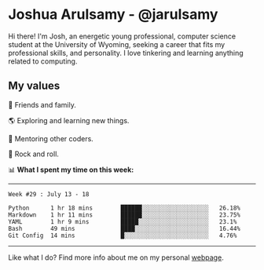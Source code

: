 # Joshua Arulsamy - @jarulsamy

Hi there! I'm Josh, an energetic young professional, computer science student at the University of Wyoming, seeking a career that fits my professional skills, and personality. I love tinkering and learning anything related to computing.

## My values

:yellow_heart: Friends and family.

:earth_americas: Exploring and learning new things.

:book: Mentoring other coders.

:guitar: Rock and roll.

:bar_chart: **What I spent my time on this week:**

------
<!--START_SECTION:waka-->
```text
Week #29 : July 13 - 18

Python      1 hr 18 mins        ██████░░░░░░░░░░░░░░░░░░░   26.18% 
Markdown    1 hr 11 mins        ██████░░░░░░░░░░░░░░░░░░░   23.75% 
YAML        1 hr 9 mins         █████░░░░░░░░░░░░░░░░░░░░   23.1% 
Bash        49 mins             ████░░░░░░░░░░░░░░░░░░░░░   16.44% 
Git Config  14 mins             █░░░░░░░░░░░░░░░░░░░░░░░░   4.76%
```
<!--END_SECTION:waka-->
------

Like what I do? Find more info about me on my personal [webpage](https://arulsamy.me).
